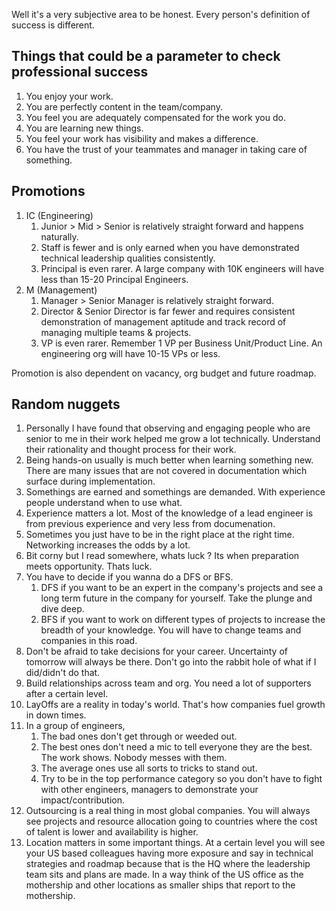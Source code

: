 Well it's a very subjective area to be honest. Every person's definition of success is different.

## Things that could be a parameter to check professional success

1. You enjoy your work.
2. You are perfectly content in the team/company.
3. You feel you are adequately compensated for the work you do.
4. You are learning new things.
5. You feel your work has visibility and makes a difference.
6. You have the trust of your teammates and manager in taking care of something.

## Promotions

1. IC (Engineering)
    1. Junior > Mid > Senior is relatively straight forward and happens naturally.
    2. Staff is fewer and is only earned when you have demonstrated technical leadership qualities consistently.
    3. Principal is even rarer. A large company with 10K engineers will have less than 15-20 Principal Engineers.
2. M (Management)
    1. Manager > Senior Manager is relatively straight forward.
    2. Director & Senior Director is far fewer and requires consistent demonstration of management aptitude and track record of managing multiple teams & projects.
    3. VP is even rarer. Remember 1 VP per Business Unit/Product Line. An engineering org will have 10-15 VPs or less.

Promotion is also dependent on vacancy, org budget and future roadmap. 

## Random nuggets

1. Personally I have found that observing and engaging people who are senior to me in their work helped me grow a lot technically. Understand their rationality and thought process for their work.
2. Being hands-on usually is much better when learning something new. There are many issues that are not covered in documentation which surface during implementation.
3. Somethings are earned and somethings are demanded. With experience people understand when to use what.
4. Experience matters a lot. Most of the knowledge of a lead engineer is from previous experience and very less from documenation.
5. Sometimes you just have to be in the right place at the right time. Networking increases the odds by a lot.
6. Bit corny but I read somewhere, whats luck ? Its when preparation meets opportunity. Thats luck.
7. You have to decide if you wanna do a DFS or BFS.
    1. DFS if you want to be an expert in the company's projects and see a long term future in the company for yourself. Take the plunge and dive deep.
    2. BFS if you want to work on different types of projects to increase the breadth of your knowledge. You will have to change teams and companies in this road.
8. Don't be afraid to take decisions for your career. Uncertainty of tomorrow will always be there. Don't go into the rabbit hole of what if I did/didn't do that.
9. Build relationships across team and org. You need a lot of supporters after a certain level. 
10. LayOffs are a reality in today's world. That's how companies fuel growth in down times.
11. In a group of engineers, 
    1. The bad ones don't get through or weeded out.
    2. The best ones don't need a mic to tell everyone they are the best. The work shows. Nobody messes with them.
    3. The average ones use all sorts to tricks to stand out.
    4. Try to be in the top performance category so you don't have to fight with other engineers, managers to demonstrate your impact/contribution.
12. Outsourcing is a real thing in most global companies. You will always see projects and resource allocation going to countries where the cost of talent is lower and availability is higher.
13. Location matters in some important things. At a certain level you will see your US based colleagues having more exposure and say in technical strategies and roadmap because that is the HQ where the leadership team sits and plans are made. In a way think of the US office as the mothership and other locations as smaller ships that report to the mothership.


